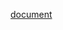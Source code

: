 [document](https://docs.google.com/document/d/1WN8xe2i3C1mDdSSuZZNWyz6E2ngQx6oRXmm_rsJERzo/edit?usp=sharing)